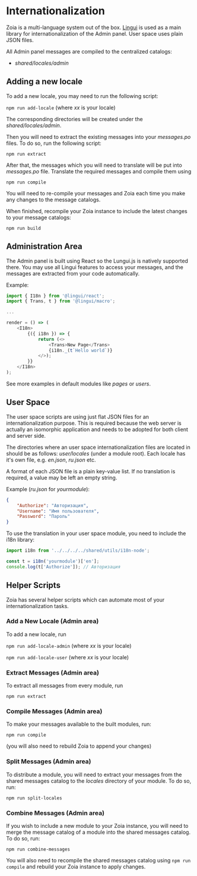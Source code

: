 # Internationalization

Zoia is a multi-language system out of the box. [Lingui](https://lingui.js.org/) is used as a main library for internationalization of the Admin panel. User space uses plain JSON files.

All Admin panel messages are compiled to the centralized catalogs:

* *shared/locales/admin*

## Adding a new locale

To add a new locale, you may need to run the following script:

`npm run add-locale` (where *xx* is your locale)

The corresponding directories will be created under the *shared/locales/admin*.

Then you will need to extract the existing messages into your *messages.po* files. To do so, run the following script:

`npm run extract`

After that, the messages which you will need to translate will be put into *messages.po* file. Translate the required messages and compile them using

`npm run compile`

You will need to re-compile your messages and Zoia each time you make any changes to the message catalogs.

When finished, recompile your Zoia instance to include the latest changes to your message catalogs:

`npm run build`

## Administration Area

The Admin panel is built using React so the Lungui.js is natively supported there. You may use all Lingui features to access your messages, and the messages are extracted from your code automatically.

Example:

```javascript
import { I18n } from '@lingui/react';
import { Trans, t } from '@lingui/macro';

...

render = () => (
    <I18n>
        {({ i18n }) => {
            return (<>
                <Trans>New Page</Trans>
                {i18n._(t`Hello world`)}
            </>);
        }}
    </I18n>
);
```

See more examples in default modules like *pages* or *users*.

## User Space

The user space scripts are using just flat JSON files for an internationalization purpose. This is required because the web server is actually an isomorphic application and needs to be adopted for both client and server side.

The directories where an user space internationalization files are located in should be as follows: *user/locales* (under a module root). Each locale has it's own file, e.g. *en.json*, *ru.json* etc.

A format of each JSON file is a plain key-value list. If no translation is required, a value may be left an empty string.

Example (*ru.json* for *yourmodule*):

```json
{
    "Authorize": "Авторизация",
    "Username": "Имя пользователя",
    "Password": "Пароль"
}
```

To use the translation in your user space module, you need to include the i18n library:

```javascript
import i18n from '../../../../shared/utils/i18n-node';

const t = i18n('yourmodule')['en'];
console.log(t['Authorize']); // Авторизация
```

## Helper Scripts

Zoia has several helper scripts which can automate most of your internationalization tasks.

### Add a New Locale (Admin area)

To add a new locale, run 

`npm run add-locale-admin` (where *xx* is your locale)

`npm run add-locale-user` (where *xx* is your locale)

### Extract Messages (Admin area)

To extract all messages from every module, run

`npm run extract`

### Compile Messages (Admin area)

To make your messages available to the built modules, run:

`npm run compile`

(you will also need to rebuild Zoia to append your changes)

### Split Messages (Admin area)

To distribute a module, you will need to extract your messages from the shared messages catalog to the *locales* directory of your module. To do so, run:

`npm run split-locales`

### Combine Messages (Admin area)

If you wish to include a new module to your Zoia instance, you will need to merge the message catalog of a module into the shared messages catalog. To do so, run:

`npm run combine-messages`

You will also need to recompile the shared messages catalog using `npm run compile` and rebuild your Zoia instance to apply changes.
